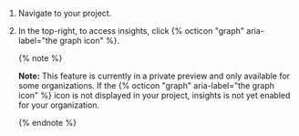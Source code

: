 1. Navigate to your project.
2. In the top-right, to access insights, click {% octicon "graph" aria-label="the graph icon" %}.

    {% note %}

   **Note:** This feature is currently in a private preview and only available for some organizations. If the {% octicon "graph" aria-label="the graph icon" %} icon is not displayed in your project, insights is not yet enabled for your organization.

   {% endnote %} 
